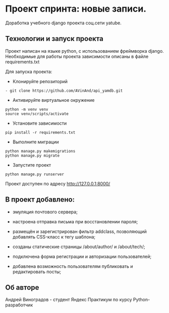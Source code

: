 # Проект спринта: новые записи.

Доработка учебного django проекта соц.сети yatube.

## Технологии и запуск проекта

Проект написан на языке python, с использованием фреймворка django. 
Необходимые для работы проекта зависимости описаны в файле requirements.txt

Для запуска проекта:
- Клонируйте репозиторий
``` 
- git clone https://github.com/AVinAnd/api_yamdb.git 
```
- Активируйте виртуальное окружение 

```
python -m venv venv
source venv/scripts/activate
```
- Установите зависимости

``` 
pip install -r requirements.txt
```
- Выполните миграции 
```
python manage.py makemigrations
python manage.py migrate
```
- Запустите проект
```
python manage.py runserver
```

Проект доступен по адресу http://127.0.0.1:8000/

## В проект добавлено:
- эмуляция почтового сервера; 

- настроена отправка письма при восстановлении пароля;

- размещён и зарегистрирован фильтр addclass, позволяющий добавлять CSS-класс к тегу шаблона;

- созданы статические страницы /about/author/ и /about/tech/;

- подключена форма регистрации и авторизации пользователей;

- добавлена возможность пользователям публиковать и редактировать посты;

## Об авторе
Андрей Виноградов - студент Яндекс Практикум
по курсу Python-разработчик

